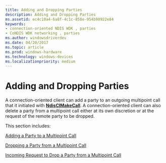 ```yaml
---
title: Adding and Dropping Parties
description: Adding and Dropping Parties
ms.assetid: ec4c10a4-6a8f-4c1c-858e-954b98922e84
keywords:
- connection-oriented NDIS WDK , parties
- CoNDIS WDK networking , parties
ms.author: windowsdriverdev
ms.date: 04/20/2017
ms.topic: article
ms.prod: windows-hardware
ms.technology: windows-devices
ms.localizationpriority: medium
---
```


# Adding and Dropping Parties





A connection-oriented client can add a party to an outgoing multipoint call that it initiated with [**NdisClMakeCall**](https://msdn.microsoft.com/library/windows/hardware/ff561635). A connection-oriented client can also delete a party from a multipoint call either at its own discretion or at the request of the remote party to be dropped.

This section includes:

[Adding a Party to a Multipoint Call](adding-a-party-to-a-multipoint-call.md)

[Dropping a Party from a Multipoint Call](dropping-a-party-from-a-multipoint-call.md)

[Incoming Request to Drop a Party from a Multipoint Call](incoming-request-to-drop-a-party-from-a-multipoint-call.md)

 

 





